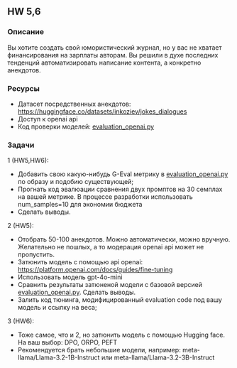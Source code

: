## HW 5,6

### Описание
Вы хотите создать свой юмористический журнал, но у вас не хватает финансирования на зарплаты авторам. 
Вы решили в духе последних тенденций автоматизировать написание контента, а конкретно анекдотов.

### Ресурсы
* Датасет посредственных анекдотов: https://huggingface.co/datasets/inkoziev/jokes_dialogues
* Доступ к openai api
* Код проверки моделей: [evaluation_openai.py](evaluation_openai.py)

### Задачи
1 (HW5,HW6):
* Добавить свою какую-нибудь G-Eval метрику в [evaluation_openai.py](evaluation_openai.py) по образу и подобию существующей; 
* Прогнать код эвалюации сравнения двух промптов на 30 семплах на вашей метрике.  В процессе разработки использовать num_samples=10 для экономии бюджета
* Сделать выводы.

2 (HW5):
* Отобрать 50-100 анекдотов. Можно автоматически, можно вручную. Желательно не пошлых, а то модерация openai api может не пропустить.
* Затюнить модель с помощью api openai: https://platform.openai.com/docs/guides/fine-tuning
* Использовать модель gpt-4o-mini
* Сравнить результаты затюненой модели с базовой версией [evaluation_openai.py](evaluation_openai.py). Сделать выводы.
* Залить код тюнинга, модифицированный evaluation code под вашу модель и ссылку на веса;

3 (HW6):
* Тоже самое, что и 2, но затюнить модель с помощью Hugging face. На ваш выбор: DPO, ORPO, PEFT
* Рекомендуется брать небольшие модели, например: meta-llama/Llama-3.2-1B-Instruct или meta-llama/Llama-3.2-3B-Instruct
